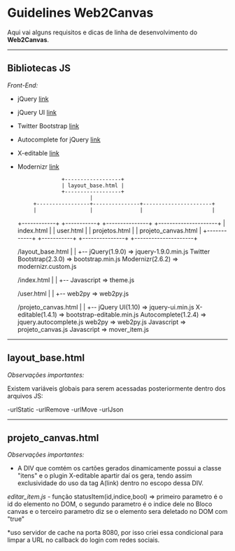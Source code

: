Guidelines Web2Canvas
=======================

Aqui vai alguns requisitos e dicas de linha de desenvolvimento do **Web2Canvas**.

---------------------------------------

Bibliotecas JS
----------------

*Front-End:*

- jQuery [link](http://jquery.com/)
- jQuery UI [link](http://jqueryui.com/)
- Twitter Bootstrap [link](http://twitter.github.com/bootstrap/)
- Autocomplete for jQuery [link](http://www.devbridge.com/projects/autocomplete/jquery/)
- X-editable [link](http://github.com/vitalets/x-editable/)
- Modernizr [link](http://modernizr.com/)


	                +------------------+
	                | layout_base.html |
	                +------------------+
		                     |
	       +-----------------+---------------+----------------------+
	       |                 |               |						|
	+------------+   +-----------+   +---------------+   +---------------------+
	| index.html |   | user.html |   | projetos.html |   | projeto_canvas.html |
	+------------+   +-----------+   +---------------+   +---------------------+


	/layout_base.html
	|
	|
	+-- jQuery(1.9.0) =>  jquery-1.9.0.min.js
		Twitter Bootstrap(2.3.0) =>  bootstrap.min.js
		Modernizr(2.6.2) =>  modernizr.custom.js
				
	/index.html
	|
	|
	+-- Javascript =>  theme.js

	/user.html
	|
	|
	+-- web2py =>  web2py.js
				
	/projeto_canvas.html
	|
	|
	+-- jQuery UI(1.10) =>  jquery-ui.min.js
		X-editable(1.4.1) =>  bootstrap-editable.min.js
		Autocomplete(1.2.4) =>  jquery.autocomplete.js
		web2py =>  web2py.js
		Javascript =>  projeto_canvas.js
		Javascript =>  mover_item.js






---------------------------------------

layout_base.html
------------

*Observações importantes:*

 Existem variáveis globais para serem acessadas posteriormente dentro dos arquivos JS:

-urlStatic
-urlRemove
-urlMove
-urlJson


---------------------------------------

projeto_canvas.html
------------

*Observações importantes:*

- A DIV que comtém os cartões gerados dinamicamente possui a classe "itens" e o plugin X-editable apartir daí os gera, tendo assim exclusividade do uso da tag A(link) dentro no escopo dessa DIV.

*editar_item.js* - função statusItem(id,indice,bool) => primeiro parametro é o id do elemento no DOM, o segundo parametro é o indice dele no Bloco canvas e o terceiro parametro diz se o elemento sera deletado no DOM com "true"

*uso servidor de cache na porta 8080, por isso criei essa condicional para limpar a URL no callback do login com redes sociais.

